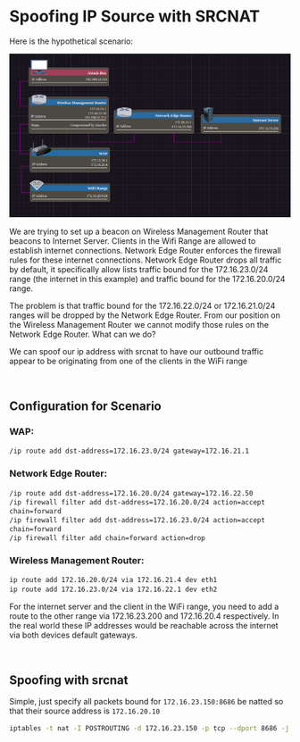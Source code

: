 # Spoofing IP Source with SRCNAT

Here is the hypothetical scenario:

![SrcNatExample.png](../Images/SrcNatExample.png)

We are trying to set up a beacon on Wireless Management Router that beacons to Internet Server. Clients in the Wifi Range are allowed to establish internet connections. Network Edge Router enforces the firewall rules for these internet connections. Network Edge Router drops all traffic by default, it specifically allow lists traffic bound for the 172.16.23.0/24 range (the internet in this example) and traffic bound for the 172.16.20.0/24 range.  

The problem is that traffic bound for the 172.16.22.0/24 or 172.16.21.0/24 ranges will be dropped by the Network Edge Router. From our position on the Wireless Management Router we cannot modify those rules on the Network Edge Router. What can we do?

We can spoof our ip address with srcnat to have our outbound traffic appear to be originating from one of the clients in the WiFi range

<br />

## Configuration for Scenario

### WAP:
```RouterOS
/ip route add dst-address=172.16.23.0/24 gateway=172.16.21.1
```

### Network Edge Router:
```RouterOS
/ip route add dst-address=172.16.20.0/24 gateway=172.16.22.50
/ip firewall filter add dst-address=172.16.20.0/24 action=accept chain=forward
/ip firewall filter add dst-address=172.16.23.0/24 action=accept chain=forward
/ip firewall filter add chain=forward action=drop
```

### Wireless Management Router:
```sh
ip route add 172.16.20.0/24 via 172.16.21.4 dev eth1
ip route add 172.16.23.0/24 via 172.16.22.1 dev eth2
```

For the internet server and the client in the WiFi range, you need to add a route to the other range via 172.16.23.200 and 172.16.20.4 respectively. In the real world these IP addresses would be reachable across the internet via both devices default gateways.  

<br />

## Spoofing with srcnat

Simple, just specify all packets bound for `172.16.23.150:8686` be natted so that their source address is `172.16.20.10`

```sh
iptables -t nat -I POSTROUTING -d 172.16.23.150 -p tcp --dport 8686 -j SNAT --to 172.16.20.10
```

